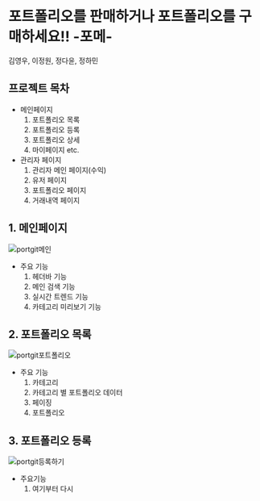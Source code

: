 # 포트폴리오를 판매하거나 포트폴리오를 구매하세요!! -포메-
  김영우, 이정원, 정다윤, 정하민


## 프로젝트 목차
- 메인페이지
  1. 포트폴리오 목록
  2. 포트폴리오 등록
  3. 포트폴리오 상세
  4. 마이페이지 etc.
- 관리자 페이지
  1. 관리자 메인 페이지(수익)
  2. 유저 페이지
  3. 포트폴리오 페이지
  4. 거래내역 페이지


## 1. 메인페이지
![portgit메인](https://user-images.githubusercontent.com/80952596/145715130-9482dbd0-6399-412e-8eed-e03eda8a5c9f.PNG)
- 주요 기능
  1. 헤더바 기능
  2. 메인 검색 기능
  3. 실시간 트렌드 기능
  4. 카테고리 미리보기 기능


## 2. 포트폴리오 목록
![portgit포트폴리오](https://user-images.githubusercontent.com/80952596/145715442-f87ca2d6-18c1-4b53-9f7a-8dd9f06d062a.PNG)
- 주요 기능
  1. 카테고리
  2. 카테고리 별 포트폴리오 데이터
  3. 페이징
  4. 포트폴리오


## 3. 포트폴리오 등록
![portgit등록하기](https://user-images.githubusercontent.com/80952596/145715538-951b1f25-905e-4e76-acfd-be18ccbba7fb.PNG)
- 주요기능
  1. 여기부터 다시


